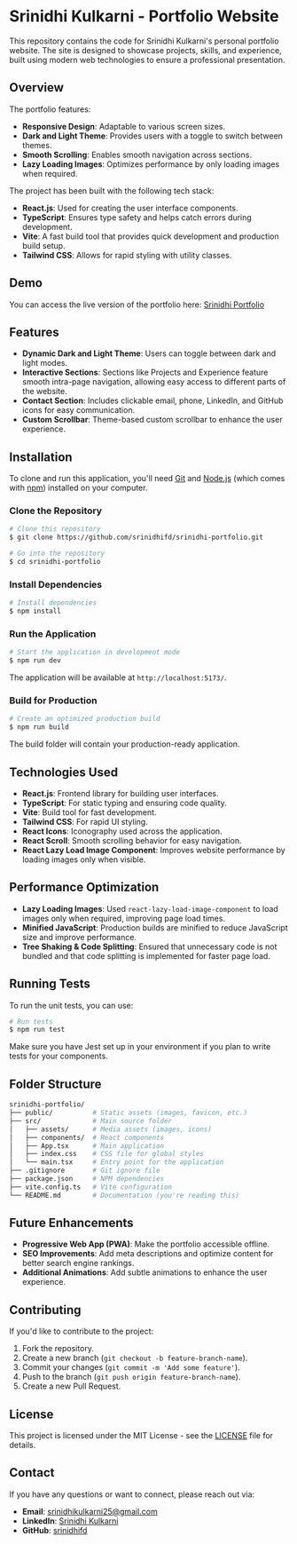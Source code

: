 # Srinidhi Kulkarni - Portfolio Website

This repository contains the code for Srinidhi Kulkarni's personal portfolio website. The site is designed to showcase projects, skills, and experience, built using modern web technologies to ensure a professional presentation.

## Overview

The portfolio features:
- **Responsive Design**: Adaptable to various screen sizes.
- **Dark and Light Theme**: Provides users with a toggle to switch between themes.
- **Smooth Scrolling**: Enables smooth navigation across sections.
- **Lazy Loading Images**: Optimizes performance by only loading images when required.

The project has been built with the following tech stack:
- **React.js**: Used for creating the user interface components.
- **TypeScript**: Ensures type safety and helps catch errors during development.
- **Vite**: A fast build tool that provides quick development and production build setup.
- **Tailwind CSS**: Allows for rapid styling with utility classes.

## Demo

You can access the live version of the portfolio here: [Srinidhi Portfolio](https://srinidhi-kulkarni.vercel.app/)

## Features

- **Dynamic Dark and Light Theme**: Users can toggle between dark and light modes.
- **Interactive Sections**: Sections like Projects and Experience feature smooth intra-page navigation, allowing easy access to different parts of the website.
- **Contact Section**: Includes clickable email, phone, LinkedIn, and GitHub icons for easy communication.
- **Custom Scrollbar**: Theme-based custom scrollbar to enhance the user experience.

## Installation

To clone and run this application, you'll need [Git](https://git-scm.com) and [Node.js](https://nodejs.org) (which comes with [npm](http://npmjs.com)) installed on your computer.

### Clone the Repository

```sh
# Clone this repository
$ git clone https://github.com/srinidhifd/srinidhi-portfolio.git

# Go into the repository
$ cd srinidhi-portfolio
```

### Install Dependencies

```sh
# Install dependencies
$ npm install
```

### Run the Application

```sh
# Start the application in development mode
$ npm run dev
```

The application will be available at `http://localhost:5173/`.

### Build for Production

```sh
# Create an optimized production build
$ npm run build
```

The build folder will contain your production-ready application.

## Technologies Used

- **React.js**: Frontend library for building user interfaces.
- **TypeScript**: For static typing and ensuring code quality.
- **Vite**: Build tool for fast development.
- **Tailwind CSS**: For rapid UI styling.
- **React Icons**: Iconography used across the application.
- **React Scroll**: Smooth scrolling behavior for easy navigation.
- **React Lazy Load Image Component**: Improves website performance by loading images only when visible.

## Performance Optimization

- **Lazy Loading Images**: Used `react-lazy-load-image-component` to load images only when required, improving page load times.
- **Minified JavaScript**: Production builds are minified to reduce JavaScript size and improve performance.
- **Tree Shaking & Code Splitting**: Ensured that unnecessary code is not bundled and that code splitting is implemented for faster page load.

## Running Tests

To run the unit tests, you can use:

```sh
# Run tests
$ npm run test
```

Make sure you have Jest set up in your environment if you plan to write tests for your components.

## Folder Structure

```bash
srinidhi-portfolio/
├── public/          # Static assets (images, favicon, etc.)
├── src/             # Main source folder
│   ├── assets/      # Media assets (images, icons)
│   ├── components/  # React components
│   ├── App.tsx      # Main application
│   ├── index.css    # CSS file for global styles
│   └── main.tsx     # Entry point for the application
├── .gitignore       # Git ignore file
├── package.json     # NPM dependencies
├── vite.config.ts   # Vite configuration
└── README.md        # Documentation (you're reading this)
```

## Future Enhancements

- **Progressive Web App (PWA)**: Make the portfolio accessible offline.
- **SEO Improvements**: Add meta descriptions and optimize content for better search engine rankings.
- **Additional Animations**: Add subtle animations to enhance the user experience.

## Contributing

If you'd like to contribute to the project:
1. Fork the repository.
2. Create a new branch (`git checkout -b feature-branch-name`).
3. Commit your changes (`git commit -m 'Add some feature'`).
4. Push to the branch (`git push origin feature-branch-name`).
5. Create a new Pull Request.

## License

This project is licensed under the MIT License - see the [LICENSE](LICENSE) file for details.

## Contact

If you have any questions or want to connect, please reach out via:
- **Email**: [srinidhikulkarni25@gmail.com](mailto:srinidhikulkarni25@gmail.com)
- **LinkedIn**: [Srinidhi Kulkarni](https://linkedin.com/in/srinidhikulkarni)
- **GitHub**: [srinidhifd](https://github.com/srinidhifd)
